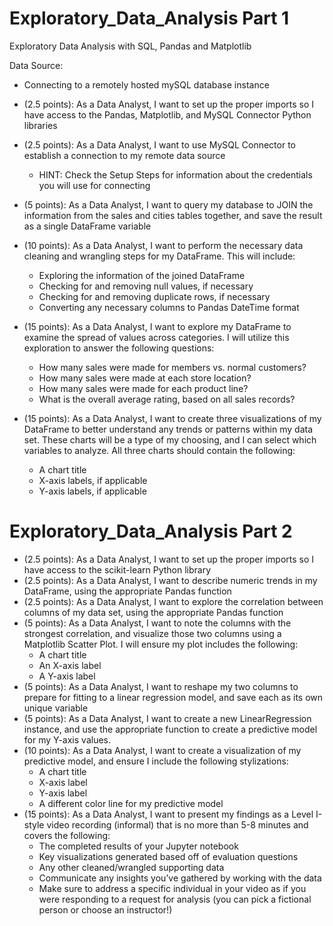 # Exploratory_Data_Analysis Part 1
Exploratory Data Analysis with SQL, Pandas and Matplotlib

Data Source: 
- Connecting to a remotely hosted mySQL database instance

- (2.5 points): As a Data Analyst, I want to set up the proper imports so I have access to the Pandas, Matplotlib, and MySQL Connector Python libraries
- (2.5 points): As a Data Analyst, I want to use MySQL Connector to establish a connection to my remote data source
    - HINT: Check the Setup Steps for information about the credentials you will use for connecting
- (5 points): As a Data Analyst, I want to query my database to JOIN the information from the sales and cities tables together, and save the result as a single DataFrame variable
- (10 points): As a Data Analyst, I want to perform the necessary data cleaning and wrangling steps for my DataFrame.  This will include:
    - Exploring the information of the joined DataFrame
    - Checking for and removing null values, if necessary
    - Checking for and removing duplicate rows, if necessary
    - Converting any necessary columns to Pandas DateTime format
- (15 points): As a Data Analyst, I want to explore my DataFrame to examine the spread of values across categories.  I will utilize this exploration to answer the following questions:
    - How many sales were made for members vs. normal customers?
    - How many sales were made at each store location?
    - How many sales were made for each product line?
    - What is the overall average rating, based on all sales records?
- (15 points): As a Data Analyst, I want to create three visualizations of my DataFrame to better understand any trends or patterns within my data set.  These charts will be a type of my choosing, and I can select which variables to analyze.  All three charts should contain the following:
    - A chart title
    - X-axis labels, if applicable
    - Y-axis labels, if applicable

# Exploratory_Data_Analysis Part 2
- (2.5 points): As a Data Analyst, I want to set up the proper imports so I have access to the scikit-learn Python library
- (2.5 points): As a Data Analyst, I want to describe numeric trends in my DataFrame, using the appropriate Pandas function
- (2.5 points): As a Data Analyst, I want to explore the correlation between columns of my data set, using the appropriate Pandas function
- (5 points): As a Data Analyst, I want to note the columns with the strongest correlation, and visualize those two columns using a Matplotlib Scatter Plot. I will ensure my plot includes the following:
    - A chart title
    - An X-axis label
    - A Y-axis label
- (5 points): As a Data Analyst, I want to reshape my two columns to prepare for fitting to a linear regression model, and save each as its own unique variable
- (5 points): As a Data Analyst, I want to create a new LinearRegression instance, and use the appropriate function to create a predictive model for my Y-axis values.
- (10 points): As a Data Analyst, I want to create a visualization of my predictive model, and ensure I include the following stylizations:
    - A chart title
    - X-axis label
    - Y-axis label
    - A different color line for my predictive model
- (15 points): As a Data Analyst, I want to present my findings as a Level I-style video recording (informal) that is no more than 5-8 minutes and covers the following:
    - The completed results of your Jupyter notebook
    - Key visualizations generated based off of evaluation questions
    - Any other cleaned/wrangled supporting data 
    - Communicate any insights you’ve gathered by working with the data
    - Make sure to address a specific individual in your video as if you were responding to a request for analysis (you can pick a fictional person or choose an instructor!)
